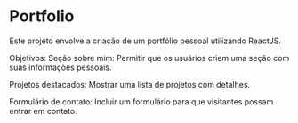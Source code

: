 # Portfolio

Este projeto envolve a criação de um portfólio pessoal utilizando ReactJS.

Objetivos: Seção sobre mim: Permitir que os usuários criem uma seção com suas informações pessoais.

Projetos destacados: Mostrar uma lista de projetos com detalhes.

Formulário de contato: Incluir um formulário para que visitantes possam entrar em contato.
